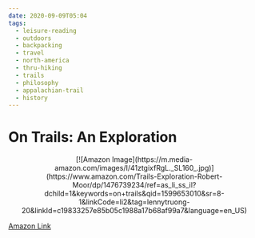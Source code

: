 ```yaml
---
date: 2020-09-09T05:04
tags: 
  - leisure-reading
  - outdoors
  - backpacking
  - travel
  - north-america
  - thru-hiking
  - trails
  - philosophy
  - appalachian-trail
  - history
---
```


# On Trails: An Exploration


<p align="center">
  [![Amazon Image](https://m.media-amazon.com/images/I/41ztgixfRgL._SL160_.jpg)](https://www.amazon.com/Trails-Exploration-Robert-Moor/dp/1476739234/ref=as_li_ss_il?dchild=1&keywords=on+trails&qid=1599653010&sr=8-1&linkCode=li2&tag=lennytruong-20&linkId=c19833257e85b05c1988a17b68af99a7&language=en_US)

  [Amazon Link](https://www.amazon.com/Trails-Exploration-Robert-Moor/dp/1476739234/ref=as_li_ss_tl?dchild=1&keywords=on+trails&qid=1599653010&sr=8-1&linkCode=ll1&tag=lennytruong-20&linkId=2fccc9aa327df64982aa0b229cffd8c3&language=en_US)
</p>
